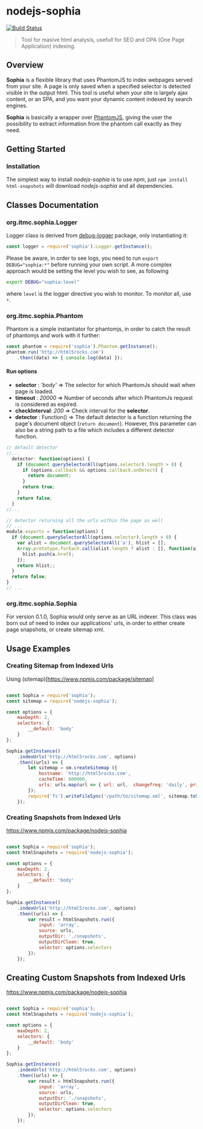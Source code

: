 # nodejs-sophia

<!-- [![npm version](https://badge.fury.io/js/nodejs-sophia.svg)](http://badge.fury.io/js/nodejs-sophia) -->
[![Build Status](https://api.travis-ci.org/ITMCdev/nodejs-sophia.svg?branch=master)](http://travis-ci.org/ITMCdev/nodejs-sophia)
<!-- [![Coverage Status](https://img.shields.io/coveralls/ITMCdev/nodejs-sophia.svg)](https://coveralls.io/r/ITMCdev/nodejs-sophia?branch=master) -->
<!-- [![Dependency Status](https://david-dm.org/ITMCdev/nodejs-sophia.svg)](https://david-dm.org/ITMCdev/nodejs-sophia) -->
<!-- [![devDependency Status](https://david-dm.org/ITMCdev/nodejs-sophia/dev-status.svg)](https://david-dm.org/ITMCdev/nodejs-sophia#info=devDependencies) -->
<!-- [![Codacy Badge](https://www.codacy.com/project/badge/03d414fc2e264ef4b40456aae5b52108)](https://www.codacy.com/public/alex/nodejs-sophia) -->

> Tool for masive html analysis, usefull for SEO and OPA (One Page Application) indexing.

## Overview

**Sophia** is a flexible library that uses PhantomJS to index webpages served from your site. A page is only saved
when a specified selector is detected visible in the output html. This tool is useful when your site is largely ajax
content, or an SPA, and you want your dynamic content indexed by search engines.

**Sophia** is basically a wrapper over [PhantomJS](http://phantomjs.org/), giving the user the possibility to extract
information from the phantom call exactly as they need.

## Getting Started

### Installation

The simplest way to install *nodejs-sophia* is to use *npm*, just `npm install html-snapshots` will download
*nodejs-sophia* and all dependencies.

## Classes Documentation

### org.itmc.sophia.Logger

Logger class is derived from [debug-logger](https://www.npmjs.com/package/debug-logger) package, only instantiating it:

```javascript
const logger = require('sophia').Logger.getInstance();
```

Please be aware, in order to see logs, you need to run `export DEBUG="sophia:*"` before running your own script. A more
complex approach would be setting the level you wish to see, as following

```bash
export DEBUG="sophia:level"
```
where `level` is the logger directive you wish to monitor. To monitor all, use `*`.

### org.itmc.sophia.Phantom

Phantom is a simple instantiator for phantomjs, in order to catch the result of phantomjs and work with it further:

```javascript
const phantom = require('sophia').Phantom.getInstance();
phantom.run('http://html5rocks.com')
    .then((data) => { console.log(data) });
```
#### Run options

* **selector** : *'body'* => The selector for which PhantomJs should wait when page is loaded.
* **timeout** : *20000* => Number of seconds after which PhantomJs request is considered as expired.
* **checkInterval**: *200* => Check interval for the **selector**.
* **detector** : Function() => The default detector is a function returning the page's document object (`return document`). However, this parameter can also be a string path to a file which includes a different detector function.

```javascript
// default detector
//...
  detector: function(options) {
    if (document.querySelectorAll(options.selector).length > 0) {
      if (options.callback && options.callback.onDetect) {
        return document;
      }
      return true;
    }
    return false;
  }
//...

// detector returning all the urls within the page as well
// ...
module.exports = function(options) {
  if (document.querySelectorAll(options.selector).length > 0) {
    var alist = document.querySelectorAll('a'), hlist = [];
    Array.prototype.forEach.call(alist.length ? alist : [], function(a) {
      hlist.push(a.href);
    });
    return hlist;;
  }
  return false;
}
// ...
```

### org.itmc.sophia.Sophia

For version 0.1.0, Sophia would only serve as an URL indexer. This class was born out of need to index our applications'
urls, in order to either create page snapshots, or create sitemap xml.

## Usage Examples

### Creating Sitemap from Indexed Urls

Using (sitemap)[https://www.npmjs.com/package/sitemap]

```javascript

const Sophia = require('sophia');
const sitemap = require('nodejs-sophia');

const options = {
    maxDepth: 2,
    selectors: {
        __default: 'body'
    }
};

Sophia.getInstance()
    .indexUrls('http://html5rocks.com', options)
    .then((urls) => {
        let sitemap = sm.createSitemap ({
            hostname: 'http://html5rocks.com',
            cacheTime: 600000,
            urls: urls.map(url => { url: url,  changefreq: 'daily', priority: 0.3 })
        });
        require('fs').writeFileSync('/path/to/sitemap.xml', sitemap.toString());
    });
```

### Creating Snapshots from Indexed Urls

https://www.npmjs.com/package/nodejs-sophia

```javascript

const Sophia = require('sophia');
const htmlSnapshots = require('nodejs-sophia');

const options = {
    maxDepth: 2,
    selectors: {
        __default: 'body'
    }
};

Sophia.getInstance()
    .indexUrls('http://html5rocks.com', options)
    .then((urls) => {
        var result = htmlSnapshots.run({
            input: 'array',
            source: urls,
            outputDir: './snapshots',
            outputDirClean: true,  
            selector: options.selectors
        });
    });
```

## Creating Custom Snapshots from Indexed Urls

https://www.npmjs.com/package/nodejs-sophia

```javascript

const Sophia = require('sophia');
const htmlSnapshots = require('nodejs-sophia');

const options = {
    maxDepth: 2,
    selectors: {
        __default: 'body'
    }
};

Sophia.getInstance()
    .indexUrls('http://html5rocks.com', options)
    .then((urls) => {
        var result = htmlSnapshots.run({
            input: 'array',
            source: urls,
            outputDir: './snapshots',
            outputDirClean: true,  
            selector: options.selectors
        });
    });
```
